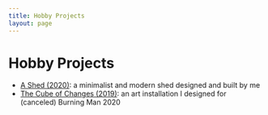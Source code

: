 ```yaml
---
title: Hobby Projects
layout: page
---
```

# Hobby Projects

- [A Shed (2020)](http://harrywang.me/shed): a minimalist and modern shed designed and built by me
- [The Cube of Changes (2019)](http://harrywang.me/cube): an art installation I designed for (canceled) Burning Man 2020

